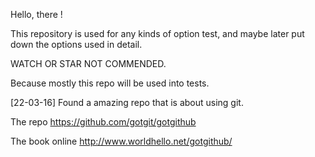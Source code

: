 Hello, there !

This repository is used for any kinds of option test, and maybe later put down the options used in detail.

WATCH OR STAR NOT COMMENDED.

Because mostly this repo will be used into tests.


[22-03-16] Found a amazing repo that is about using git. 

The repo https://github.com/gotgit/gotgithub

The book online http://www.worldhello.net/gotgithub/
